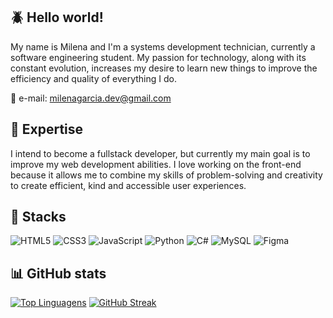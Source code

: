 :beetle: Hello world!
------------------
My name is Milena and I'm a systems development technician, currently a software engineering student. My passion for technology, along with its constant evolution, increases my desire to learn new things to improve the efficiency and quality of everything I do.

💌 e-mail: <milenagarcia.dev@gmail.com>

👾 Expertise
---------------
I intend to become a fullstack developer, but currently my main goal is to improve my web development abilities. 
I love working on the front-end because it allows me to combine my skills of problem-solving and creativity to create efficient, kind and accessible user experiences.

🤖 Stacks
------------
![HTML5](https://img.shields.io/badge/html5-%23E34F26.svg?style=for-the-badge&logo=html5&logoColor=white) ![CSS3](https://img.shields.io/badge/css3-%231572B6.svg?style=for-the-badge&logo=css3&logoColor=white) ![JavaScript](https://img.shields.io/badge/javascript-%23323330.svg?style=for-the-badge&logo=javascript&logoColor=%23F7DF1E) ![Python](https://img.shields.io/badge/python-3670A0?style=for-the-badge&logo=python&logoColor=ffdd54) ![C#](https://img.shields.io/badge/c%23-%23239120.svg?style=for-the-badge&logo=c-sharp&logoColor=white) ![MySQL](https://img.shields.io/badge/mysql-%2300f.svg?style=for-the-badge&logo=mysql&logoColor=white) ![Figma](https://img.shields.io/badge/figma-%23F24E1E.svg?style=for-the-badge&logo=figma&logoColor=white)

📊 GitHub stats
---------------
[![Top Linguagens](https://github-readme-stats.vercel.app/api/top-langs/?username=MilenaGarciaCosta&layout=compact&theme=dracula&hide_border=true)](https://github.com/anuraghazra/github-readme-stats)
[![GitHub Streak](https://github-readme-streak-stats.herokuapp.com?user=MilenaGarciaCosta&theme=dracula&hide_border=true)](https://git.io/streak-stats)

